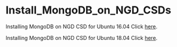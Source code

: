 # Install_MongoDB_on_NGD_CSDs
Installing MongoDB on NGD CSD for Ubuntu 16.04 Click [here](https://github.com/NGDSystems/Install_MongoDB_on_NGD_CSDs/blob/main/MongoDB_NGD_CSD_Ubuntu_16.04.md).

Installing MongoDB on NGD CSD for Ubuntu 18.04 Click [here](./MongoDB_NGD_CSD_Ubuntu_18.04.md).

